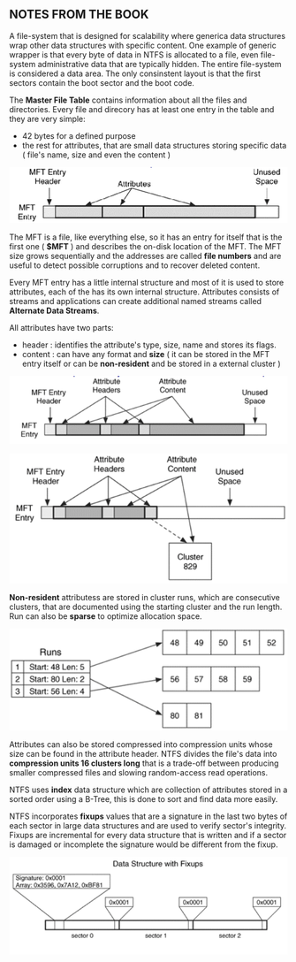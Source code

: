 ## NOTES FROM THE BOOK

A file-system that is designed for scalability where generica data structures wrap other data structures with specific content.
One example of generic wrapper is that every byte of data in NTFS is allocated to a file, even file-system administrative data that are typically hidden.
The entire file-system is considered a data area.
The only consinstent layout is that the first sectors contain the boot sector and the boot code.

The **Master File Table** contains information about all the files and directories.
Every file and direcory has at least one entry in the table and they are very simple:
- 42 bytes for a defined purpose
- the rest for attributes, that are small data structures storing specific data ( file's name, size and even the content )

![](./assets/MFT_ENTRY.png)

The MFT is a file, like everything else, so it has an entry for itself that is the first one ( **$MFT** ) and describes the on-disk location of the MFT.
The MFT size grows sequentially and the addresses are called **file numbers** and are useful to detect possible corruptions and to recover deleted content.

Every MFT entry has a little internal structure and most of it is used to store attributes, each of the has its own internal structure.
Attributes consists of streams and applications can create additional named streams called **Alternate Data Streams**.

All attributes have two parts:
- header : identifies the attribute's type, size, name and stores its flags.
- content : can have any format and **size** ( it can be stored in the MFT entry itself or can be **non-resident** and be stored in a external cluster )

![](./assets/MFT_ENTRY_ATTRIBUTES.png)

![](./assets/MFT_ENTRY_ATTRIBUTES_NON_RESIDENT.png)

**Non-resident** attributess are stored in cluster runs, which are consecutive clusters, that are documented using the starting cluster and the run length.
Run can also be **sparse** to optimize allocation space.

![](./assets/NTFS_RUNS.png)

Attributes can also be stored compressed into compression units whose size can be found in the attribute header.
NTFS divides the file's data into **compression units 16 clusters long** that is a trade-off between producing smaller compressed files and slowing random-access read operations.

NTFS uses **index** data structure which are collection of attributes stored in a sorted order using a B-Tree, this is done to sort and find data more easily.

NTFS incorporates **fixups** values that are a signature in the last two bytes of each sector in large data structures and are used to verify sector's integrity.
Fixups are incremental for every data structure that is written and if a sector is damaged or incomplete the signature would be different from the fixup.

![](./assets/NTFS_FIXUPS.png)
